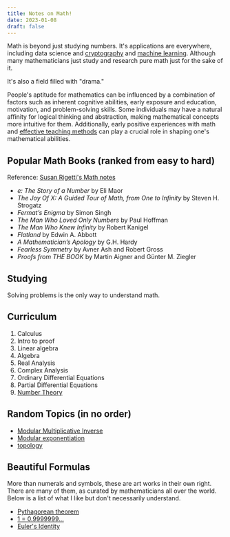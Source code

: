 ```yaml
---
title: Notes on Math!
date: 2023-01-08
draft: false
---
```


Math is beyond just studying numbers.
It's applications are everywhere,
including data science and [cryptography](/cryptography) and
[machine learning](/ml).
Although many mathematicians just study and research pure math just for
the sake of it.

It's also a field filled with "drama."

People's aptitude for mathematics can be influenced by a combination of
factors such as inherent cognitive abilities, early exposure and
education, motivation, and problem-solving skills. Some individuals may
have a natural affinity for logical thinking and abstraction, making
mathematical concepts more intuitive for them. Additionally, early
positive experiences with math and [effective teaching methods](/pedagogy) can play a
crucial role in shaping one's mathematical abilities.

## Popular Math Books (ranked from easy to hard)

Reference: [Susan Rigetti's Math notes](https://www.susanrigetti.com/math)

- *e: The Story of a Number* by Eli Maor
- *The Joy Of X: A Guided Tour of Math, from One to Infinity* by Steven H. Strogatz
- *Fermat’s Enigma* by Simon Singh
- *The Man Who Loved Only Numbers* by Paul Hoffman
- *The Man Who Knew Infinity* by Robert Kanigel
- *Flatland* by Edwin A. Abbott
- *A Mathematician’s Apology* by G.H. Hardy
- *Fearless Symmetry* by Avner Ash and Robert Gross
- *Proofs from THE BOOK* by Martin Aigner and Günter M. Ziegler

## Studying

Solving problems is the only way to understand math.

## Curriculum

1. Calculus
2. Intro to proof
3. Linear algebra
4. Algebra
5. Real Analysis
6. Complex Analysis
7. Ordinary Differential Equations
8. Partial Differential Equations
9. [Number Theory](/number-theory)

## Random Topics (in no order)

- [Modular Multiplicative Inverse](/modular-multiplicative-inverse)
- [Modular exponentiation](/modular-exponentiation)
- [topology](/topology)

## Beautiful Formulas

More than numerals and symbols,
these are art works in their own right.
There are many of them,
as curated by mathematicians all over the world.
Below is a list of what I like but don't necessarily understand.

- [Pythagorean theorem](https://en.wikipedia.org/wiki/Pythagorean_theorem)
- [1 = 0.9999999...](https://math.hmc.edu/funfacts/why-does-0-999-1/)
- [Euler's Identity](https://en.wikipedia.org/wiki/Euler%27s_identity)
